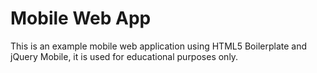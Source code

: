 # Mobile Web App

This is an example mobile web application using HTML5 Boilerplate and jQuery Mobile, it is used for educational purposes only.
